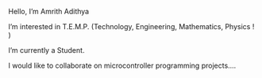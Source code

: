   Hello, I’m Amrith Adithya
  
  
  I’m interested in T.E.M.P. (Technology, Engineering, Mathematics, Physics ! )
  
 
  I’m currently a Student.


  I would like to collaborate on microcontroller programming projects....

  
  





